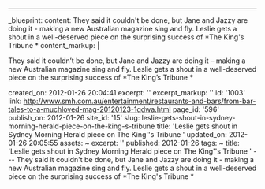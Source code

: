 ---
_blueprint:
  content: They said it couldn't be done, but Jane and Jazzy are doing it - making
    a new Australian magazine sing and fly. Leslie gets a shout in a well-deserved
    piece on the surprising success of *The King's Tribune *
  content_markup: |
    <p>They said it couldn&rsquo;t be done, but Jane and Jazzy are doing it &ndash; making a new Australian magazine sing and fly. Leslie gets a shout in a well-deserved piece on the surprising success of *The King&rsquo;s Tribune *</p>
  created_on: 2012-01-26 20:04:41
  excerpt: ''
  excerpt_markup: ''
  id: '1003'
  link: http://www.smh.com.au/entertainment/restaurants-and-bars/from-bar-tales-to-a-muchloved-mag-20120123-1qdwa.html
  page_id: '596'
  publish_on: 2012-01-26
  site_id: '15'
  slug: leslie-gets-shout-in-sydney-morning-herald-piece-on-the-king-s-tribune
  title: 'Leslie gets shout in Sydney Morning Herald piece on The King''s Tribune '
  updated_on: 2012-01-26 20:05:55
assets: ~
excerpt: ''
published: 2012-01-26
tags: ~
title: 'Leslie gets shout in Sydney Morning Herald piece on The King''s Tribune '
--- They said it couldn't be done, but Jane and Jazzy are doing it - making a new
  Australian magazine sing and fly. Leslie gets a shout in a well-deserved piece on
  the surprising success of *The King's Tribune *
